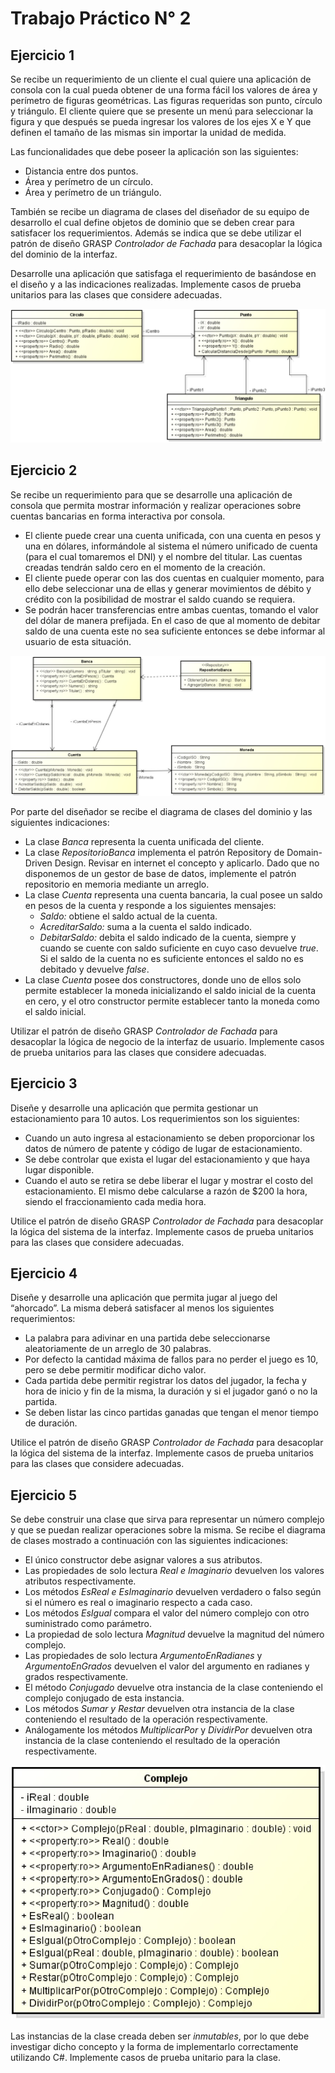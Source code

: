 # Trabajo Práctico N° 2

## Ejercicio 1

Se recibe un requerimiento de un cliente el cual quiere una aplicación de consola con la cual pueda obtener de una forma fácil los valores de área y perímetro de figuras
geométricas. Las figuras requeridas son punto, círculo y triángulo. El cliente quiere que se presente un menú para seleccionar la figura y que después se pueda ingresar los valores de los ejes X e Y que definen el tamaño de las mismas sin importar la unidad de medida. 

Las funcionalidades que debe poseer la aplicación son las siguientes:
- Distancia entre dos puntos.
- Área y perímetro de un círculo.
- Área y perímetro de un triángulo.

También se recibe un diagrama de clases del diseñador de su equipo de desarrollo el cual define objetos de dominio que se deben crear para satisfacer los requerimientos. Además se indica que se debe utilizar el patrón de diseño GRASP _Controlador de Fachada_ para desacoplar la lógica del dominio de la interfaz.

Desarrolle una aplicación que satisfaga el requerimiento de basándose en el diseño y a las indicaciones realizadas. Implemente casos de prueba unitarios para las clases que considere adecuadas.

![Ejercicio 1, diagrama de clases](ejercicio1-diagrama-de-clases.jpg)

## Ejercicio 2

Se recibe un requerimiento para que se desarrolle una aplicación de consola que permita mostrar información y realizar operaciones sobre cuentas bancarias en forma interactiva por consola.

- El cliente puede crear una cuenta unificada, con una cuenta en pesos y una en dólares, informándole al sistema el número unificado de cuenta (para el cual tomaremos el DNI) y el nombre del titular. Las cuentas creadas tendrán saldo cero en el momento de la creación.
- El cliente puede operar con las dos cuentas en cualquier momento, para ello debe seleccionar una de ellas y generar movimientos de débito y crédito con la posibilidad de mostrar el saldo cuando se requiera.
- Se podrán hacer transferencias entre ambas cuentas, tomando el valor del dólar de manera prefijada. En el caso de que al momento de debitar saldo de una cuenta este no sea suficiente entonces se debe informar al usuario de esta situación.

![Ejercicio 2, diagrama de clases](ejercicio2-diagrama-de-clases.jpg)

Por parte del diseñador se recibe el diagrama de clases del dominio y las siguientes indicaciones:
- La clase _Banca_ representa la cuenta unificada del cliente.
- La clase _RepositorioBanca_ implementa el patrón Repository de Domain-Driven Design. Revisar en internet el concepto y aplicarlo. Dado que no disponemos de un gestor de base de datos, implemente el patrón repositorio en memoria mediante un arreglo.
- La clase _Cuenta_ representa una cuenta bancaria, la cual posee un saldo en pesos de la cuenta y responde a los siguientes mensajes:
  - _Saldo:_ obtiene el saldo actual de la cuenta.
  - _AcreditarSaldo:_ suma a la cuenta el saldo indicado.
  - _DebitarSaldo:_ debita el saldo indicado de la cuenta, siempre y cuando se cuente con saldo suficiente en cuyo caso devuelve _true_. Si el saldo de la cuenta no es suficiente entonces el saldo no es debitado y devuelve _false_.
- La clase _Cuenta_ posee dos constructores, donde uno de ellos solo permite establecer la moneda inicializando el saldo inicial de la cuenta en cero, y el otro constructor permite establecer tanto la moneda como el saldo inicial.

Utilizar el patrón de diseño GRASP _Controlador de Fachada_ para desacoplar la lógica de negocio de la interfaz de usuario. Implemente casos de prueba unitarios para las clases que considere adecuadas.

## Ejercicio 3

Diseñe y desarrolle una aplicación que permita gestionar un estacionamiento para 10 autos.
Los requerimientos son los siguientes:

- Cuando un auto ingresa al estacionamiento se deben proporcionar los datos de número de patente y código de lugar de estacionamiento.
- Se debe controlar que exista el lugar del estacionamiento y que haya lugar disponible.
- Cuando el auto se retira se debe liberar el lugar y mostrar el costo del estacionamiento. El mismo debe calcularse a razón de $200 la hora, siendo el fraccionamiento cada media hora.

Utilice el patrón de diseño GRASP _Controlador de Fachada_ para desacoplar la lógica del sistema de la interfaz. Implemente casos de prueba unitarios para las clases que considere adecuadas.

## Ejercicio 4

Diseñe y desarrolle una aplicación que permita jugar al juego del “ahorcado”. La misma deberá satisfacer al menos los siguientes requerimientos:

- La palabra para adivinar en una partida debe seleccionarse aleatoriamente de un arreglo de 30 palabras.
- Por defecto la cantidad máxima de fallos para no perder el juego es 10, pero se debe permitir modificar dicho valor.
- Cada partida debe permitir registrar los datos del jugador, la fecha y hora de inicio y fin de la misma, la duración y si el jugador ganó o no la partida.
- Se deben listar las cinco partidas ganadas que tengan el menor tiempo de duración.

Utilice el patrón de diseño GRASP _Controlador de Fachada_ para desacoplar la lógica del sistema de la interfaz. Implemente casos de prueba unitarios para las clases que considere adecuadas.

## Ejercicio 5

Se debe construir una clase que sirva para representar un número complejo y que se puedan realizar operaciones sobre la misma. Se recibe el diagrama de clases mostrado a continuación con las siguientes indicaciones:

- El único constructor debe asignar valores a sus atributos.
- Las propiedades de solo lectura _Real e Imaginario_ devuelven los valores atributos respectivamente.
- Los métodos _EsReal e EsImaginario_ devuelven verdadero o falso según si el número es real o imaginario respecto a cada caso.
- Los métodos _EsIgual_ compara el valor del número complejo con otro suministrado como parámetro.
- La propiedad de solo lectura _Magnitud_ devuelve la magnitud del número complejo.
- Las propiedades de solo lectura _ArgumentoEnRadianes_ y _ArgumentoEnGrados_ devuelven el valor del argumento en radianes y grados respectivamente.
- El método _Conjugado_ devuelve otra instancia de la clase conteniendo el complejo conjugado de esta instancia.
- Los métodos _Sumar y Restar_ devuelven otra instancia de la clase conteniendo el resultado de la operación respectivamente.
- Análogamente los métodos _MultiplicarPor_ y _DividirPor_ devuelven otra instancia de la clase conteniendo el resultado de la operación respectivamente.

![Ejercicio 5, diagrama de clases](ejercicio3-diagrama-de-clases.jpg)

Las instancias de la clase creada deben ser _inmutables_, por lo que debe investigar dicho concepto y la forma de implementarlo correctamente utilizando C#. Implemente casos de prueba unitario para la clase.

